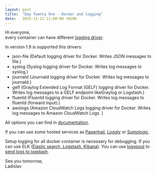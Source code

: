 ```yaml
---
layout: post
title:  "Day Twenty One - Docker and logging"
date:   2015-12-21 11:00:00 +0100
---
```


Hi everyone,<br>
every container can have different [logging driver](https://docs.docker.com/engine/reference/logging/overview/).

In version 1.9 is supported this drivers:

- json-file (Default logging driver for Docker. Writes JSON messages to file.)
- syslog (Syslog logging driver for Docker. Writes log messages to syslog.)
- journald (Journald logging driver for Docker. Writes log messages to journald.)
- gelf (Graylog Extended Log Format (GELF) logging driver for Docker. Writes log  messages to a GELF endpoint likeGraylog or Logstash.)
- fluentd (Fluentd logging driver for Docker. Writes log messages to fluentd (forward input).)
- awslogs (Amazon CloudWatch Logs logging driver for Docker. Writes log messages to Amazon CloudWatch Logs.
)

All options you can find in [documentation](https://docs.docker.com/engine/reference/logging/overview/).

If you can use some hosted services as [Papertrail](http://help.papertrailapp.com/kb/configuration/configuring-centralized-logging-from-docker/), [Loggly](https://www.loggly.com/docs/docker-syslog/) or [Sumologic](https://www.sumologic.com/application/docker/).

Setup logging for all docker container is necessary for debugging. If you can use ELK ([Elastic search, Logstash, Kibana](http://nathanleclaire.com/blog/2015/04/27/automating-docker-logging-elasticsearch-logstash-kibana-and-logspout/)). You can use [logspout](https://github.com/gliderlabs/logspout) to [send logs to logstash](https://github.com/looplab/logspout-logstash).

See you tomorrow,<br>
Ladislav
